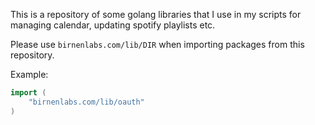 This is a repository of some golang libraries that I use in my scripts for managing calendar, updating spotify playlists etc. 

Please use `birnenlabs.com/lib/DIR` when importing packages from this repository.

Example:
```go
import (
    "birnenlabs.com/lib/oauth"
)
```
